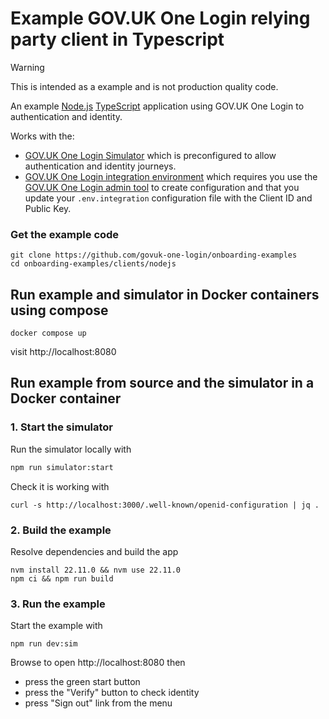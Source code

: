 # Example GOV.UK One Login relying party client in Typescript

> [!WARNING]
> This is intended as a example and is not production quality code.

An example [Node.js](https://nodejs.org/) [TypeScript](https://www.typescriptlang.org/) application using GOV.UK One Login to authentication and identity.

Works with the:

- [GOV.UK One Login Simulator](https://github.com/govuk-one-login/simulator) 
which is preconfigured to allow authentication and identity journeys.
- [GOV.UK One Login integration environment](https://docs.sign-in.service.gov.uk/before-integrating/register-and-manage-your-service/) which requires you use the [GOV.UK One Login admin tool](https://admin.sign-in.service.gov.uk/register/enter-email-address) to create configuration and that you update your `.env.integration` configuration file with the Client ID and Public Key. 


### Get the example code

```
git clone https://github.com/govuk-one-login/onboarding-examples
cd onboarding-examples/clients/nodejs
```

## Run example and simulator in Docker containers using compose

```
docker compose up 
```

visit http://localhost:8080

## Run example from source and the simulator in a Docker container

### 1. Start the simulator

Run the simulator locally with

```bash
npm run simulator:start 
```

Check it is working with

```
curl -s http://localhost:3000/.well-known/openid-configuration | jq .
```

### 2. Build the example
Resolve dependencies and build the app

```
nvm install 22.11.0 && nvm use 22.11.0
npm ci && npm run build
```

### 3. Run the example
Start the example with 
```
npm run dev:sim
```

Browse to open http://localhost:8080 then 
- press the green start button
- press the "Verify" button to check identity
- press "Sign out" link from the menu
